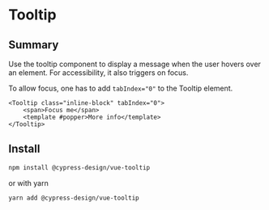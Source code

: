 # Tooltip

## Summary

Use the tooltip component to display a message when the user hovers over an element.
For accessibility, it also triggers on focus.

To allow focus, one has to add `tabIndex="0"` to the Tooltip element.

```vue live
<Tooltip class="inline-block" tabIndex="0">
	<span>Focus me</span>
	<template #popper>More info</template>
</Tooltip>
```

## Install

```bash
npm install @cypress-design/vue-tooltip
```

or with yarn

```bash
yarn add @cypress-design/vue-tooltip
```
